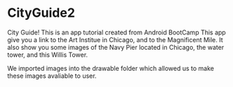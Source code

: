 # CityGuide2
City Guide! 
This is an app tutorial created from Android BootCamp This app give you a link to the Art Institue in Chicago, and to the Magnificent Mile. 
It also show you some images of the Navy Pier located in Chicago, the water tower, and this Willis Tower. 

We imported images into the drawable folder which allowed us to make these images avaliable to user. 
